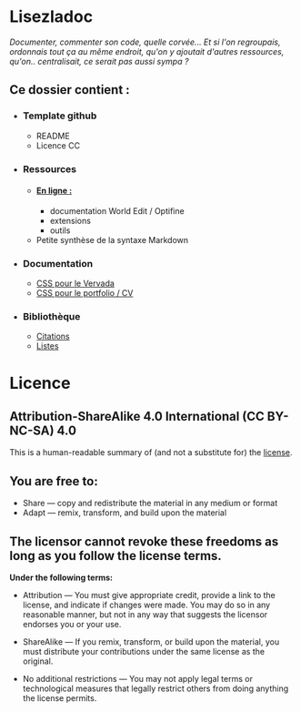 # Lisezladoc

*Documenter, commenter son code, quelle corvée... Et si l'on regroupais, ordonnais tout ça au même endroit, qu'on y ajoutait d'autres ressources, qu'on.. centralisait, ce serait pas aussi sympa ?*

## Ce dossier contient :

- ### Template github
    - README
    - Licence CC  
      
- ### Ressources
    - #### [En ligne :](./ressources/liens.md)
        - documentation World Edit / Optifine
        - extensions
        - outils
    - Petite synthèse de la syntaxe Markdown

- ### Documentation
    - [CSS pour le Vervada](./documentation/vervada.md)
    - [CSS pour le portfolio / CV](./documentation/portfolio.md)

- ### Bibliothèque
    - [Citations](./bibliothèque/Citations.md "Ouvre le fichier citations")
    - [Listes](./bibliothèque/listes.md)

# Licence

## Attribution-ShareAlike 4.0 International (CC BY-NC-SA) 4.0
This is a human-readable summary of (and not a substitute for) the [license](./https://creativecommons.org/licenses/by-sa/4.0/).

## You are free to:
- Share — copy and redistribute the material in any medium or format
- Adapt — remix, transform, and build upon the material

## The licensor cannot revoke these freedoms as long as you follow the license terms.
**Under the following terms:**
- Attribution — You must give appropriate credit, provide a link to the license, and indicate if changes were made. You may do so in any reasonable manner, but not in any way that suggests the licensor endorses you or your use.

- ShareAlike — If you remix, transform, or build upon the material, you must distribute your contributions under the same license as the original.

- No additional restrictions — You may not apply legal terms or technological measures that legally restrict others from doing anything the license permits.


